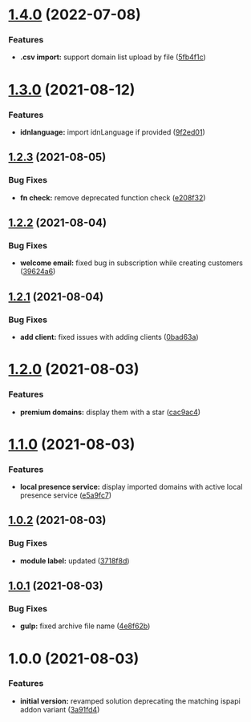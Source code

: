 # [1.4.0](https://github.com/centralnic-reseller/whmcs-domainimporter/compare/v1.3.0...v1.4.0) (2022-07-08)


### Features

* **.csv import:** support domain list upload by file ([5fb4f1c](https://github.com/centralnic-reseller/whmcs-domainimporter/commit/5fb4f1ce287c7dfd700fd6d7e657f82ac51ed006))

# [1.3.0](https://github.com/centralnic-reseller/whmcs-domainimporter/compare/v1.2.3...v1.3.0) (2021-08-12)


### Features

* **idnlanguage:** import idnLanguage if provided ([9f2ed01](https://github.com/centralnic-reseller/whmcs-domainimporter/commit/9f2ed01817687aefcc5ec73eb3cce7a5438185b5))

## [1.2.3](https://github.com/centralnic-reseller/whmcs-domainimporter/compare/v1.2.2...v1.2.3) (2021-08-05)


### Bug Fixes

* **fn check:** remove deprecated function check ([e208f32](https://github.com/centralnic-reseller/whmcs-domainimporter/commit/e208f32c6da8b4b71a3bbc0789d0643baa13b46a))

## [1.2.2](https://github.com/centralnic-reseller/whmcs-domainimporter/compare/v1.2.1...v1.2.2) (2021-08-04)


### Bug Fixes

* **welcome email:** fixed bug in subscription while creating customers ([39624a6](https://github.com/centralnic-reseller/whmcs-domainimporter/commit/39624a6961db956a575a8af5733379c29c53bfd2))

## [1.2.1](https://github.com/centralnic-reseller/whmcs-domainimporter/compare/v1.2.0...v1.2.1) (2021-08-04)


### Bug Fixes

* **add client:** fixed issues with adding clients ([0bad63a](https://github.com/centralnic-reseller/whmcs-domainimporter/commit/0bad63aef9ecfc0a5e6c2c173d126b9b8d50a540))

# [1.2.0](https://github.com/centralnic-reseller/whmcs-domainimporter/compare/v1.1.0...v1.2.0) (2021-08-03)


### Features

* **premium domains:** display them with a star ([cac9ac4](https://github.com/centralnic-reseller/whmcs-domainimporter/commit/cac9ac42b12000fd1d69f84c00054a9914cafcac))

# [1.1.0](https://github.com/centralnic-reseller/whmcs-domainimporter/compare/v1.0.2...v1.1.0) (2021-08-03)


### Features

* **local presence service:** display imported domains with active local presence service ([e5a9fc7](https://github.com/centralnic-reseller/whmcs-domainimporter/commit/e5a9fc75d07b2efac7bbe705bb19a0b49d0c84a5))

## [1.0.2](https://github.com/centralnic-reseller/whmcs-domainimporter/compare/v1.0.1...v1.0.2) (2021-08-03)


### Bug Fixes

* **module label:** updated ([3718f8d](https://github.com/centralnic-reseller/whmcs-domainimporter/commit/3718f8d4e16e641472842350a2594ddad27d4488))

## [1.0.1](https://github.com/centralnic-reseller/whmcs-domainimporter/compare/v1.0.0...v1.0.1) (2021-08-03)


### Bug Fixes

* **gulp:** fixed archive file name ([4e8f62b](https://github.com/centralnic-reseller/whmcs-domainimporter/commit/4e8f62b65db1a9e157aa14e461f7fb6c10a0ce3f))

# 1.0.0 (2021-08-03)


### Features

* **initial version:** revamped solution deprecating the matching ispapi addon variant ([3a91fd4](https://github.com/centralnic-reseller/whmcs-domainimporter/commit/3a91fd4aa07631485c2662365cc224c0430f79ee))

